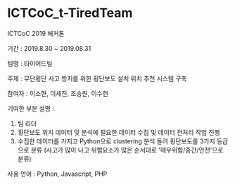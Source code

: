 # ICTCoC_t-TiredTeam

ICTCoC 2019 해커톤

기간 : 2019.8.30 ~ 2019.08.31

팀명 : 타이어드팀

주제 : 무단횡단 사고 방지를 위한 횡단보도 설치 위치 추천 시스템 구축

참여자 : 이소현, 이세진, 조승원, 이수헌 

기여한 부분 설명 : 
1) 팀 리더
2) 횡단보도 위치 데이터 및 분석에 필요한 데이터 수집 및 데이터 전처리 작업 진행
3) 수집한 데이터를 가지고 Python으로 clustering 분석 돌려 횡단보도를 3가지 등급으로 분류
(사고가 많이 나고 위험요소가 많은 순서대로 '매우위험/중간/안전'으로 분류)

사용 언어 : Python, Javascript, PHP
